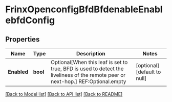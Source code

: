 # FrinxOpenconfigBfdBfdenableEnablebfdConfig

## Properties
Name | Type | Description | Notes
------------ | ------------- | ------------- | -------------
**Enabled** | **bool** | Optional[When this leaf is set to true, BFD is used to detect the liveliness of the remote peer or next-hop.] REF:Optional.empty | [optional] [default to null]

[[Back to Model list]](../README.md#documentation-for-models) [[Back to API list]](../README.md#documentation-for-api-endpoints) [[Back to README]](../README.md)


